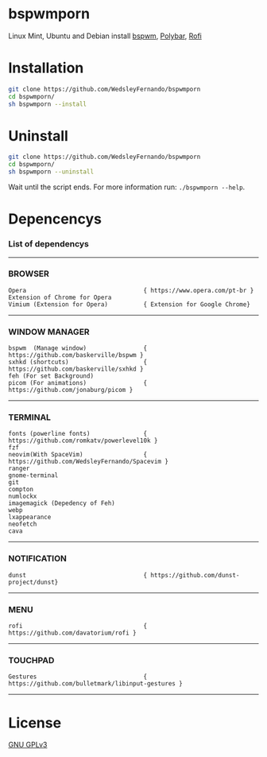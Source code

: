# bspwmporn
Linux Mint, Ubuntu and Debian install [bspwm](https://github.com/baskerville/bspwm), [Polybar](https://github.com/polybar/polybar), [Rofi](https://github.com/davatorium/rofi)
# Installation
```sh
git clone https://github.com/WedsleyFernando/bspwmporn
cd bspwmporn/
sh bspwmporn --install
```

# Uninstall
```sh
git clone https://github.com/WedsleyFernando/bspwmporn
cd bspwmporn/
sh bspwmporn --uninstall
```

Wait until the script ends. For more information run: `./bspwmporn --help`.

# Depencencys
### List of dependencys
---------------------------------------------------------------------------------------------
### BROWSER 
	Opera                                 { https://www.opera.com/pt-br }
	Extension of Chrome for Opera 
	Vimium (Extension for Opera)          { Extension for Google Chrome}
	
	
---------------------------------------------------------------------------------------------

### WINDOW MANAGER
	bspwm  (Manage window)                { https://github.com/baskerville/bspwm }
	sxhkd (shortcuts)                     { https://github.com/baskerville/sxhkd }
	feh (For set Background)              
	picom (For animations)                { https://github.com/jonaburg/picom }
	
	
---------------------------------------------------------------------------------------------

### TERMINAL
	fonts (powerline fonts)               { https://github.com/romkatv/powerlevel10k }
	fzf
	neovim(With SpaceVim)                 { https://github.com/WedsleyFernando/Spacevim }
	ranger 
	gnome-terminal
	git
	compton
	numlockx
	imagemagick (Depedency of Feh) 
	webp
	lxappearance
	neofetch
	cava
	
--------------------------------------------------------------------------------------------

### NOTIFICATION
	dunst                                 { https://github.com/dunst-project/dunst}

---------------------------------------------------------------------------------------------

### MENU
	rofi                                  { https://github.com/davatorium/rofi }

---------------------------------------------------------------------------------------------

### TOUCHPAD
	Gestures                              { https://github.com/bulletmark/libinput-gestures }
	
	
---------------------------------------------------------------------------------------------

# License
[GNU GPLv3](LICENSE)
